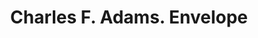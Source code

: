 ---
doi: 10.7916/D8C267JG
date_other: '1880'
date_other_textual: 1880-1889
form: printed ephemera
genre:
- Envelopes
name:
- Charles F. Adams
object_in_context_url: https://biggert.cul.columbia.edu/items/view/ave_biggert_01244
subject_hierarchical_geographic:
- Cincinnati, Ohio, United States
subject_name:
- Charles F. Adams
title: Charles F. Adams. Envelope
sort_title: Charles F. Adams. Envelope
call_number: ave_biggert_01244
coordinates:
- 39.1,-84.51666666666667
pid: ave_biggert_01244
identifiers: ave_biggert_01244
canvas_id: ldpd:396507
permalink: "/items/ave_biggert_01244/"
layout: iiif-image-page
---